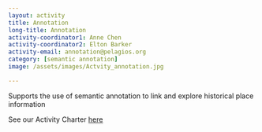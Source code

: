 ```yaml
---
layout: activity
title: Annotation
long-title: Annotation
activity-coordinator1: Anne Chen  
activity-coordinator2: Elton Barker
activity-email: annotation@pelagios.org
category: [semantic annotation]
image: /assets/images/Actvity_annotation.jpg

---
```


Supports the use of semantic annotation to link and explore historical place information 

See our Activity Charter [here](https://docs.google.com/document/d/1Id6Ml9XKxiyf_VsG98DyeXzlAtLUbKqfhiNRkFDY4PY/edit)